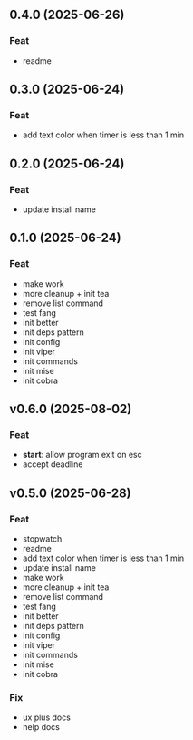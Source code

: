 ## 0.4.0 (2025-06-26)

### Feat

- readme

## 0.3.0 (2025-06-24)

### Feat

- add text color when timer is less than 1 min

## 0.2.0 (2025-06-24)

### Feat

- update install name

## 0.1.0 (2025-06-24)

### Feat

- make work
- more cleanup + init tea
- remove list command
- test fang
- init better
- init deps pattern
- init config
- init viper
- init commands
- init mise
- init cobra

## v0.6.0 (2025-08-02)

### Feat

- **start**: allow program exit on esc
- accept deadline

## v0.5.0 (2025-06-28)

### Feat

- stopwatch
- readme
- add text color when timer is less than 1 min
- update install name
- make work
- more cleanup + init tea
- remove list command
- test fang
- init better
- init deps pattern
- init config
- init viper
- init commands
- init mise
- init cobra

### Fix

- ux plus docs
- help docs
